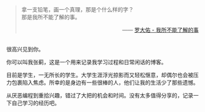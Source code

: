 > 拿一支铅笔，画一个真理，那是个什么样的字？  
> 那是我所不能了解的事。  
> <p align="right">—— <a href="https://music.163.com/#/song?id=109219">罗大佑 - 我所不能了解的事</a></p> 
   
<br>
很高兴见到你。  

你可以叫我张蓟，这是一个用来记录我学习过程和日常闲话的博客。

目前是学生，一无所长的学生。大学生涯浮光掠影而又轻松惬意，却偶尔也会被压力包裹陷入焦虑。所幸的是身边有一些很棒的人，他们让我的生活少了那些遗憾。

从厌恶编程到重拾兴趣，错过了大把的机会和时间。没有太多值得分享的，记录一下自己学习的经历吧。

